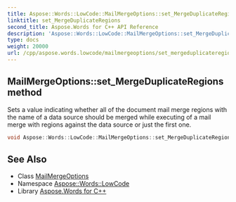 ```yaml
---
title: Aspose::Words::LowCode::MailMergeOptions::set_MergeDuplicateRegions method
linktitle: set_MergeDuplicateRegions
second_title: Aspose.Words for C++ API Reference
description: 'Aspose::Words::LowCode::MailMergeOptions::set_MergeDuplicateRegions method. Sets a value indicating whether all of the document mail merge regions with the name of a data source should be merged while executing of a mail merge with regions against the data source or just the first one in C++.'
type: docs
weight: 20000
url: /cpp/aspose.words.lowcode/mailmergeoptions/set_mergeduplicateregions/
---
```

## MailMergeOptions::set_MergeDuplicateRegions method


Sets a value indicating whether all of the document mail merge regions with the name of a data source should be merged while executing of a mail merge with regions against the data source or just the first one.

```cpp
void Aspose::Words::LowCode::MailMergeOptions::set_MergeDuplicateRegions(bool value)
```

## See Also

* Class [MailMergeOptions](../)
* Namespace [Aspose::Words::LowCode](../../)
* Library [Aspose.Words for C++](../../../)
